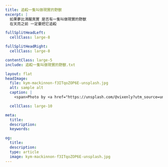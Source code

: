 ```yaml
---
title: 追殺一隻叫做現實的野獸
excerpt: |
  如果夢比清醒真實 是否有一隻叫做現實的野獸
  在天亮之前 一定要把它追殺

fullSplitHeadLeft:
  cellClass: large-8

fullSplitHeadRight:
  cellClass: large-8

contentClass: large-5
include: 追殺一隻叫做現實的野獸.txt

layout: flat
headImage:
  file: kym-mackinnon-f3ITqoZOP6E-unsplash.jpg
  alt: sample alt
  caption: |
    <span>Photo by <a href="https://unsplash.com/@vixenly?utm_source=unsplash&amp;utm_medium=referral&amp;utm_content=creditCopyText">Kym MacKinnon</a> on <a href="https://unsplash.com/collections/11456707/nature?utm_source=unsplash&amp;utm_medium=referral&amp;utm_content=creditCopyText">Unsplash</a></span>

  cellClass: large-10

meta:
  title:
  description:
  keywords:

og:
  title:
  description:
  type: article
  image: kym-mackinnon-f3ITqoZOP6E-unsplash.jpg
---
```

